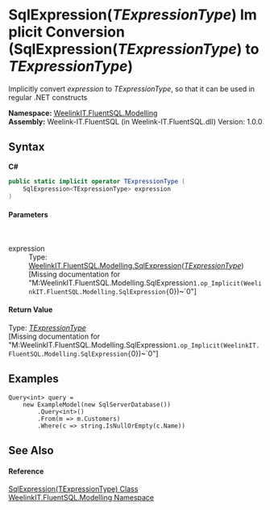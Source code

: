 # SqlExpression(*TExpressionType*)&nbsp;Implicit Conversion (SqlExpression(*TExpressionType*) to *TExpressionType*)
 

Implicitly convert *expression* to *TExpressionType*, so that it can be used in regular .NET constructs

**Namespace:**&nbsp;<a href="55cb0562-6be1-fe5d-1cc3-61ccba17ba4f">WeelinkIT.FluentSQL.Modelling</a><br />**Assembly:**&nbsp;Weelink-IT.FluentSQL (in Weelink-IT.FluentSQL.dll) Version: 1.0.0

## Syntax

**C#**<br />
``` C#
public static implicit operator TExpressionType (
	SqlExpression<TExpressionType> expression
)
```


#### Parameters
&nbsp;<dl><dt>expression</dt><dd>Type: <a href="6d3bd1b1-9588-4b2a-b617-fde5eea88b0a">WeelinkIT.FluentSQL.Modelling.SqlExpression</a>(<a href="6d3bd1b1-9588-4b2a-b617-fde5eea88b0a">*TExpressionType*</a>)<br />\[Missing <param name="expression"/> documentation for "M:WeelinkIT.FluentSQL.Modelling.SqlExpression`1.op_Implicit(WeelinkIT.FluentSQL.Modelling.SqlExpression{`0})~`0"\]</dd></dl>

#### Return Value
Type: <a href="6d3bd1b1-9588-4b2a-b617-fde5eea88b0a">*TExpressionType*</a><br />\[Missing <returns> documentation for "M:WeelinkIT.FluentSQL.Modelling.SqlExpression`1.op_Implicit(WeelinkIT.FluentSQL.Modelling.SqlExpression{`0})~`0"\]

## Examples

```
Query<int> query = 
    new ExampleModel(new SqlServerDatabase())
        .Query<int>()
        .From(m => m.Customers)
        .Where(c => string.IsNullOrEmpty(c.Name))
```


## See Also


#### Reference
<a href="6d3bd1b1-9588-4b2a-b617-fde5eea88b0a">SqlExpression(TExpressionType) Class</a><br /><a href="55cb0562-6be1-fe5d-1cc3-61ccba17ba4f">WeelinkIT.FluentSQL.Modelling Namespace</a><br />